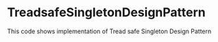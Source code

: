 # TreadsafeSingletonDesignPattern
This code shows implementation of Tread safe Singleton Design Pattern
